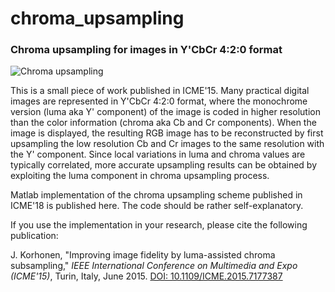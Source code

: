 # chroma_upsampling

### Chroma upsampling for images in Y'CbCr 4:2:0 format

![Chroma upsampling](https://jarikorhonen.github.io/chromaupsample.png "Chroma upsampling")

This is a small piece of work published in ICME'15. Many practical digital images are represented in Y'CbCr 4:2:0 format, where the monochrome version (luma aka Y' component) of the image is coded in higher resolution than the color information (chroma aka Cb and Cr components). When the image is displayed, the resulting RGB image has to be reconstructed by first upsampling the low resolution Cb and Cr images to the same resolution with the Y' component. Since local variations in luma and chroma values are typically correlated, more accurate upsampling results can be obtained by exploiting the luma component in chroma upsampling process.

Matlab implementation of the chroma upsampling scheme published in ICME'18 is published here. The code should be rather self-explanatory.

If you use the implementation in your research, please cite the following publication:

J. Korhonen, "Improving image fidelity by luma-assisted chroma subsampling," *IEEE International Conference on Multimedia and Expo (ICME'15)*, Turin, Italy, June 2015. [DOI: 10.1109/ICME.2015.7177387](https://doi.org/10.1109/ICME.2015.7177387)
